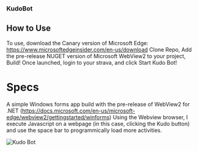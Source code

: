 ### KudoBot
## How to Use
To use, download the Canary version of Microsoft Edge: https://www.microsoftedgeinsider.com/en-us/download
Clone Repo, Add the pre-release NUGET version of Microsoft WebView2 to your project, Build!
Once launched, login to your strava, and click Start Kudo Bot!

# Specs
A simple Windows forms app build with the pre-release of WebView2 for .NET (https://docs.microsoft.com/en-us/microsoft-edge/webview2/gettingstarted/winforms)
Using the Webview browser, I execute Javascript on a webpage (in this case, clicking the Kudo button) and use the space bar to programmically load more activities.

![Kudo Bot](https://user-images.githubusercontent.com/56367372/99176153-c24fe100-26d0-11eb-85e6-e7de35ab40b9.png)

